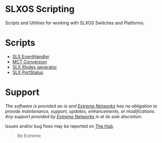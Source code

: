 # SLXOS Scripting
Scripts and Utilities for working with SLXOS Switches and Platforms.

# Scripts
* [SLX EventHandler](SLX_EventHandler/README.md)
* [MCT Conversion](MCT_Conversion/README.md)
* [SLX ifIndex generator](SLX_ifIndex_gen/README.md)
* [SLX PortStatus](SLX_PortStatus/README.md)


# Support
_The software is provided as-is and [Extreme Networks](http://www.extremenetworks.com/) has no obligation to provide maintenance, support, updates, enhancements, or modifications. Any support provided by [Extreme Networks](http://www.extremenetworks.com/) is at its sole discretion._

Issues and/or bug fixes may be reported on [The Hub](https://community.extremenetworks.com/extreme).

>Be Extreme

